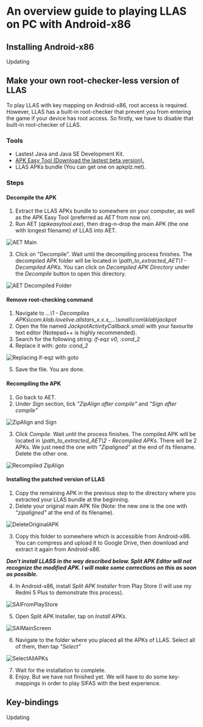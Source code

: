 # An overview guide to playing LLAS on PC with Android-x86

## Installing Android-x86

Updating

## Make your own root-checker-less version of LLAS

To play LLAS with key mapping on Android-x86, root access is required. However, LLAS has a built-in root-checker that prevent you from entering the game if your device has root access.
So firstly, we have to disable that built-in root-checker of LLAS.

### Tools
* Lastest Java and Java SE Development Kit.
* [APK Easy Tool (Download the lastest beta version).](https://forum.xda-developers.com/android/software-hacking/tool-apk-easy-tool-v1-02-windows-gui-t3333960)
* LLAS APKs bundle (You can get one on apkplz.net).

### Steps
#### Decompile the APK
1. Extract the LLAS APKs bundle to somewhere on your computer, as well as the APK Easy Tool (preferred as *AET* from now on).
2. Run AET (*apkeasytool.exe*), then drag-n-drop the main APK (the one with longest filename) of LLAS into AET.

![AET Main](Images/1-AET-Main-Menu.png)

3. Click on "Decompile". Wait until the decompiling process finishes.
The decompiled APK folder will be located in *\path_to_extracted_AET\1 - Decompiled APKs*.
You can click on *Decompiled APK Directory* under the *Decompile* button to open this directory.

![AET Decompiled Folder](Images/2-Decompiled-Folder.png)

#### Remove root-checking command
1. Navigate to *...\1 - Decompiles APKs\com.klab.lovelive.allstars_x.x.x_...\smali\com\klab\jackpot*
2. Open the file named *JackpotActivityCallback.smali* with your favourite text editor (Notepad++ is highly recommended).
3. Search for the following string: *if-eqz v0, :cond_2*
4. Replace it with: *goto :cond_2*

![Replacing if-eqz with goto](Images/3-ChangeSmaliCommand.png)

5. Save the file. You are done.

#### Recompiling the APK
1. Go back to AET. 
2. Under *Sign* section, tick *"ZipAlign after compile"* and *"Sign after compile"*

![ZipAlign and Sign](Images/4-AET-Select-Sign-Zipalign.png)

3. Click *Compile*. Wait until the process finishes.
The compiled APK will be located in *\path_to_extracted_AET\2 - Recompiled APKs*.
There will be 2 APKs. We just need the one with *"Zipaligned"* at the end of its filename. Delete the other one.

![Recompiled ZipAlign](Images/5-RecompiledFolder.png)

#### Installing the patched version of LLAS
1. Copy the remaining APK in the previous step to the directory where you extracted your LLAS bundle at the beginning.
2. Delete your original main APK file (Note: the new one is the one with *"zipaligned"* at the end of its filename).

![DeleteOriginalAPK](Images/6-DeleteOriginal.png)

3. Copy this folder to somewhere which is accessible from Android-x86. You can compress and upload it to Google Drive, then download and extract it again from Android-x86.

***Don't install LLASS in the way described below. Split APK Editor will not recognize the modified APK. I will make some corrections on this as soon as possible.***

4. In Android-x86, install *Split APK Installer* from Play Store (I will use my Redmi 5 Plus to demonstrate this process).

![SAIFromPlayStore](Images/7-SAIPlayStore.jpg)

5. Open Split APK Installer, tap on *Install APKs*.

![SAIMainScreen](Images/8-SaiMainMenu.jpg)

6. Navigate to the folder where you placed all the APKs of LLAS. Select all of them, then tap *"Select"*

![SelectAllAPKs](Images/9-SelectAllAPKs.jpg)

7. Wait for the installation to complete.
8. Enjoy. But we have not finished yet. We will have to do some key-mappings in order to play SIFAS with the best experience.

## Key-bindings

Updating